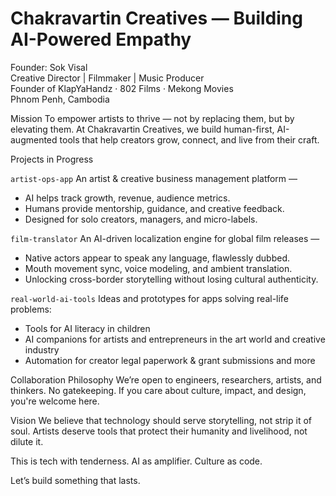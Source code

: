 # Chakravartin Creatives ― Building AI-Powered Empathy

Founder: Sok Visal  
Creative Director | Filmmaker | Music Producer  
Founder of KlapYaHandz · 802 Films · Mekong Movies  
Phnom Penh, Cambodia

Mission
To empower artists to thrive — not by replacing them, but by elevating them. At Chakravartin Creatives, we build human-first, AI-augmented tools that help creators grow, connect, and live from their craft.

Projects in Progress

`artist-ops-app`
An artist & creative business management platform —
- AI helps track growth, revenue, audience metrics.
- Humans provide mentorship, guidance, and creative feedback.
- Designed for solo creators, managers, and micro-labels.

`film-translator`
An AI-driven localization engine for global film releases —
- Native actors appear to speak any language, flawlessly dubbed.
- Mouth movement sync, voice modeling, and ambient translation.
- Unlocking cross-border storytelling without losing cultural authenticity.

`real-world-ai-tools`
Ideas and prototypes for apps solving real-life problems:
- Tools for AI literacy in children
- AI companions for artists and entrepreneurs in the art world and creative industry
- Automation for creator legal paperwork & grant submissions and more

Collaboration Philosophy
We’re open to engineers, researchers, artists, and thinkers. No gatekeeping. If you care about culture, impact, and design, you're welcome here.

Vision
We believe that technology should serve storytelling, not strip it of soul. Artists deserve tools that protect their humanity and livelihood, not dilute it. 

This is tech with tenderness. AI as amplifier. Culture as code.

Let’s build something that lasts.
